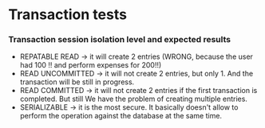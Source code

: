 # Transaction tests

### Transaction session isolation level and expected results
- REPATABLE READ -> it will create 2 entries (WRONG, because the user had 100 !! and perform expenses for 200!!)
- READ UNCOMMITTED -> it will not create 2 entries, but only 1. And the transaction will be still in progress.
- READ COMMITTED -> it will not create 2 entries if the first transaction is completed. But still We have the problem of creating multiple entries.
- SERIALIZABLE -> it is the most secure. It basically doesn't allow to perform the operation against the database at the same time.
